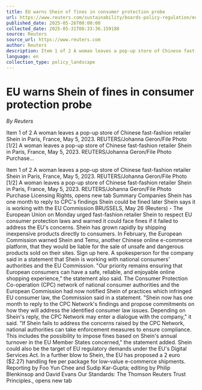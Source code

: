 ```yaml
---
title: EU warns Shein of fines in consumer protection probe
url: https://www.reuters.com/sustainability/boards-policy-regulation/eu-urges-retailer-shein-respect-laws-warns-fines-2025-05-26/
published_date: 2025-05-26T00:00:00
collected_date: 2025-05-31T08:33:36.159188
source: Reuters
source_url: https://www.reuters.com
author: Reuters
description: Item 1 of 2 A woman leaves a pop-up store of Chinese fast-fashion retailer Shein in Paris, France, May 5, 2023. REUTERS/Johanna Geron/File Photo [1/2] A woman leaves a pop-up store of Chinese fast-fashion retailer Shein in Paris, France, May 5, 2023. REUTERS/Johanna Geron/File Photo Purchase...
language: en
collection_type: policy_landscape
---
```


# EU warns Shein of fines in consumer protection probe

*By Reuters*

Item 1 of 2 A woman leaves a pop-up store of Chinese fast-fashion retailer Shein in Paris, France, May 5, 2023. REUTERS/Johanna Geron/File Photo [1/2] A woman leaves a pop-up store of Chinese fast-fashion retailer Shein in Paris, France, May 5, 2023. REUTERS/Johanna Geron/File Photo Purchase...

Item 1 of 2 A woman leaves a pop-up store of Chinese fast-fashion retailer Shein in Paris, France, May 5, 2023. REUTERS/Johanna Geron/File Photo [1/2] A woman leaves a pop-up store of Chinese fast-fashion retailer Shein in Paris, France, May 5, 2023. REUTERS/Johanna Geron/File Photo Purchase Licensing Rights, opens new tab Summary Companies Shein has one month to reply to CPC's findings Shein could be fined later Shein says it is working with the EU Commission BRUSSELS, May 26 (Reuters) - The European Union on Monday urged fast-fashion retailer Shein to respect EU consumer protection laws and warned it could face fines if it failed to address the EU's concerns. Shein has grown rapidly by shipping inexpensive products directly to consumers. In February, the European Commission warned Shein and Temu, another Chinese online e-commerce platform, that they would be liable for the sale of unsafe and dangerous products sold on their sites. Sign up here. A spokesperson for the company said in a statement that Shein is working with national consumers' authorities and the EU Commission. "Our priority remains ensuring that European consumers can have a safe, reliable, and enjoyable online shopping experience," the statement also said. The Consumer Protection Co-operation (CPC) network of national consumer authorities and the European Commission had now notified Shein of practices which infringed EU consumer law, the Commission said in a statement. "Shein now has one month to reply to the CPC Network's findings and propose commitments on how they will address the identified consumer law issues. Depending on Shein's reply, the CPC Network may enter a dialogue with the company," it said. "If Shein fails to address the concerns raised by the CPC Network, national authorities can take enforcement measures to ensure compliance. This includes the possibility to impose fines based on Shein's annual turnover in the EU Member States concerned," the statement added. Shein could also be the target of EU regulatory demands under the EU's Digital Services Act. In a further blow to Shein, the EU has proposed a 2 euro ($2.27) handling fee per package for low-value e-commerce shipments. Reporting by Foo Yun Chee and Sudip Kar-Gupta; editing by Philip Blenkinsop and David Evans Our Standards: The Thomson Reuters Trust Principles., opens new tab